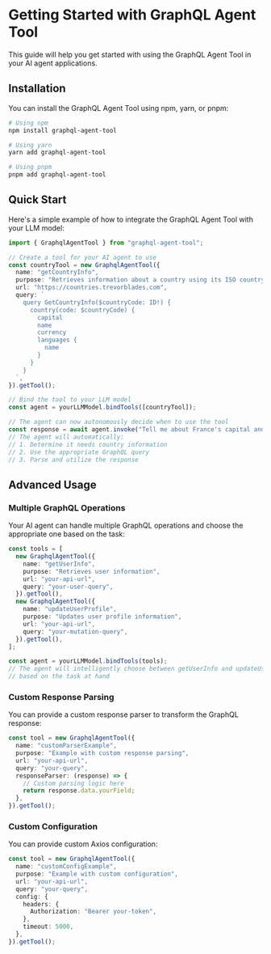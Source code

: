 # Getting Started with GraphQL Agent Tool

This guide will help you get started with using the GraphQL Agent Tool in your AI agent applications.

## Installation

You can install the GraphQL Agent Tool using npm, yarn, or pnpm:

```bash
# Using npm
npm install graphql-agent-tool

# Using yarn
yarn add graphql-agent-tool

# Using pnpm
pnpm add graphql-agent-tool
```

## Quick Start

Here's a simple example of how to integrate the GraphQL Agent Tool with your LLM model:

```typescript
import { GraphqlAgentTool } from "graphql-agent-tool";

// Create a tool for your AI agent to use
const countryTool = new GraphqlAgentTool({
  name: "getCountryInfo",
  purpose: "Retrieves information about a country using its ISO country code",
  url: "https://countries.trevorblades.com",
  query: `
    query GetCountryInfo($countryCode: ID!) {
      country(code: $countryCode) {
        capital
        name
        currency
        languages {
          name
        }
      }
    }
  `,
}).getTool();

// Bind the tool to your LLM model
const agent = yourLLMModel.bindTools([countryTool]);

// The agent can now autonomously decide when to use the tool
const response = await agent.invoke("Tell me about France's capital and official languages");
// The agent will automatically:
// 1. Determine it needs country information
// 2. Use the appropriate GraphQL query
// 3. Parse and utilize the response
```

## Advanced Usage

### Multiple GraphQL Operations

Your AI agent can handle multiple GraphQL operations and choose the appropriate one based on the task:

```typescript
const tools = [
  new GraphqlAgentTool({
    name: "getUserInfo",
    purpose: "Retrieves user information",
    url: "your-api-url",
    query: "your-user-query",
  }).getTool(),
  new GraphqlAgentTool({
    name: "updateUserProfile",
    purpose: "Updates user profile information",
    url: "your-api-url",
    query: "your-mutation-query",
  }).getTool(),
];

const agent = yourLLMModel.bindTools(tools);
// The agent will intelligently choose between getUserInfo and updateUserProfile
// based on the task at hand
```

### Custom Response Parsing

You can provide a custom response parser to transform the GraphQL response:

```typescript
const tool = new GraphqlAgentTool({
  name: "customParserExample",
  purpose: "Example with custom response parsing",
  url: "your-api-url",
  query: "your-query",
  responseParser: (response) => {
    // Custom parsing logic here
    return response.data.yourField;
  },
}).getTool();
```

### Custom Configuration

You can provide custom Axios configuration:

```typescript
const tool = new GraphqlAgentTool({
  name: "customConfigExample",
  purpose: "Example with custom configuration",
  url: "your-api-url",
  query: "your-query",
  config: {
    headers: {
      Authorization: "Bearer your-token",
    },
    timeout: 5000,
  },
}).getTool();
``` 
